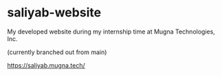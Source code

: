# saliyab-website
My developed website during my internship time at Mugna Technologies, Inc.

(currently branched out from main)

https://saliyab.mugna.tech/
